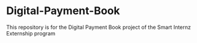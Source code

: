 # Digital-Payment-Book
This repository is for the Digital Payment Book project of the Smart Internz Externship program
